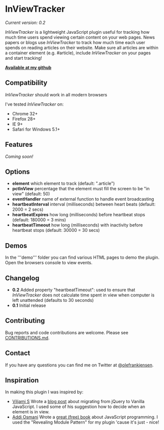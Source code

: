 # InViewTracker
_Current version: 0.2_

_InViewTracker_ is a lightweight JavaScript plugin useful for tracking how much time users spend viewing certain content on your web pages. News papers or blogs use _InViewTracker_ to track how much time each user spends on reading articles on their website. Make sure all articles are within a container element (e.g. #article), include _InViewTracker_ on your pages and start tracking!

**[Available at my github](https://github.com/olefrank/inviewtracker/)**

## Compatibility
_InViewTracker_ should work in all modern browsers

I've tested _InViewTracker_ on:
* Chrome 32+
* Firefox 28+ 
* IE 9+
* Safari for Windows 5.1+

## Features
_Coming soon!_

## Options
* **element** which element to track (default: ".article")
* **pctInView** percentage that the element must fill the screen to be "in view" (default: 50)
* **eventHandler** name of external function to handle event broadcasting
* **heartbeatInterval** interval (milliseconds) between heart beats (default: 2000 = 2 secs)
* **heartbeatExpires** how long (milliseconds) before heartbeat stops (default: 180000 = 3 mins)
* **heartbeatTimeout** how long (milliseconds) with inactivity before heartbeat stops (default: 30000 = 30 secs)

## Demos
In the '''demo''' folder you can find various HTML pages to demo the plugin. Open the browsers console to view events.

## Changelog
* **0.2** Added property "heartbeatTimeout": used to ensure that _InViewTracker_ does not calculate time spent in view when computer is left unattended (defaults to 30 seconds)
* **0.1** Initial release

## Contributing
Bug reports and code contributions are welcome. Please see [CONTRIBUTIONS.md](https://github.com/olefrank/inviewTracker/blob/master/CONTRIBUTIONS.md).

## Contact
If you have any questions you can find me on Twitter at [@olefrankjensen](https://twitter.com/OleFrankJensen).

## Inspiration
In making this plugin I was inspired by:
* [Viljami S](http://viljamis.com/) Wrote a [blog post](http://blog.adtile.me/2014/01/16/a-dive-into-plain-javascript/) about migrating from jQuery to Vanilla JavaScript. I used some of his suggestion how to decide when an element is in view.
* [Addi Osmani](http://addyosmani.com) Wrote a [great (free) book](http://addyosmani.com/resources/essentialjsdesignpatterns/book/#modulepatternjavascript) about JavaScript programming. I used the "Revealing Module Pattern" for my plugin 'cause it's just - nice!
